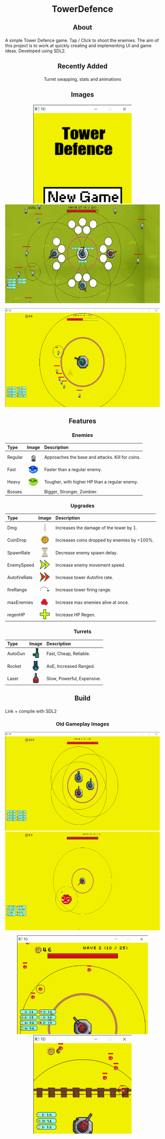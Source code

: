 # <p align="center">TowerDefence</p>
## <p align="center">About</p>
A simple Tower Defence game. Tap / Click to shoot the enemies.
The aim of this project is to work at quickly creating and implementing UI and game ideas. Developed using SDL2.
## <p align="center">Recently Added</p>
<p align="center">Turret swapping, stats and animations</p>

## <p align="center">Images</p>
<p align="center"><img src="MainMenu.png" width="320" height="320"><img src="gameplayImages/TD_20_04_2023_TowerUpgrade.png" height="320"></p>
<p align="center"><img src="gameplayImages/TD_15_04_2023_Enemy_Sprites-8d.png" height="320"></p>

## <p align="center">Features</p>
### <p align="center">Enemies</p>
| Type | Image | Description |
|:---|:---:|:---|
| Regular | <img src="Walk_Sprites/EnemySample.png" height="32"> | Approaches the base and attacks. Kill for coins. |
| Fast | <img src="blueEnemy.png" height="32"> | Faster than a regular enemy. |
| Heavy | <img src="greenEnemy.png" height="32"> | Tougher, with higher HP than a regular enemy. |
| Bosses |  | Bigger, Stronger, Zombier. |
### <p align="center">Upgrades</p>
| Type | Image | Description |
|:---|:---:|:---|
| Dmg | <img src="bullet.png" height="32"> | Increases the damage of the tower by 1. |
| CoinDrop | <img src="coin.png" height="32"> | Increases coins dropped by enemies by +100%. |
| SpawnRate | <img src="Hourglass.png" height="32"> | Decrease enemy spawn delay. |
| EnemySpeed | <img src="speedIcon.png" height="32"> | Increase enemy movement speed. |
| AutofireRate | <img src="autofireIcon.png" height="32"> | Increase tower Autofire rate. |
| fireRange | <img src="rangeIcon.png" height="32"> | Increase tower firing range. |
| maxEnemies | <img src="maxEnemyIcon.png" height="32"> | Increase max enemies alive at once. |
| regenHP | <img src="regenHPIcon.png" height="32"> | Increase HP Regen. |
### <p align="center">Turrets</p>
| Type | Image | Description |
|:---|:---:|:---|
| AutoGun | <img src="td_basic_towers/MG3.png" height="32"> | Fast, Cheap, Reliable. |
| Rocket | <img src="td_basic_towers/Missile_Launcher.png" height="32"> | AoE, Increased Ranged. |
| Laser | <img src="td_basic_towers/Cannon.png" height="32"> | Slow, Powerful, Expensive. |

## <p align="center">Build</p>
Link + compile with SDL2

### <p align="center">Old Gameplay Images</p>
<p align="center"><img src="gameplayImages/TD_15_04_2023_multiTurret.png" height="320"> <img src="gameplayImages/TD_13_04_2023_boss.png" height="320"></p>
<p align="center"><img src="Gameplay_08042023.png" height="320"> <img src="Gameplay.png" width="320" height="320"></p>
